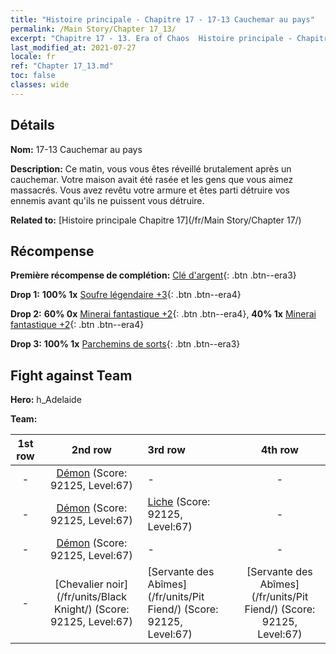 ```yaml
---
title: "Histoire principale - Chapitre 17 - 17-13 Cauchemar au pays"
permalink: /Main Story/Chapter 17_13/
excerpt: "Chapitre 17 - 13. Era of Chaos  Histoire principale - Chapitre 17_13. 17-13 Cauchemar au pays"
last_modified_at: 2021-07-27
locale: fr
ref: "Chapter 17_13.md"
toc: false
classes: wide
---
```


## Détails

 **Nom:** 17-13 Cauchemar au pays

 **Description:** Ce matin, vous vous êtes réveillé brutalement après un cauchemar. Votre maison avait été rasée et les gens que vous aimez massacrés. Vous avez revêtu votre armure et êtes parti détruire vos ennemis avant qu'ils ne puissent vous détruire.

 **Related to:** [Histoire principale Chapitre 17](/fr/Main Story/Chapter 17/)

## Récompense

 **Première récompense de complétion:** [Clé d'argent](/ItemsFR/con_693/){: .btn .btn--era3}

 **Drop 1:** **100% 1x** [Soufre légendaire +3](/ItemsFR/mat_57/){: .btn .btn--era4}

 **Drop 2:** **60% 0x** [Minerai fantastique +2](/ItemsFR/mat_47/){: .btn .btn--era4}, **40% 1x** [Minerai fantastique +2](/ItemsFR/mat_47/){: .btn .btn--era4}

 **Drop 3:** **100% 1x** [Parchemins de sorts](/ItemsFR/con_694/){: .btn .btn--era3}


## Fight against Team
 **Hero:** h_Adelaide

 **Team:**


  | 1st row | 2nd row | 3rd row | 4th row |
  |:----:|:----:|:----|:----:|
  | - | [Démon](/fr/units/Demon/) (Score: 92125, Level:67)  | - | - |
  | - | [Démon](/fr/units/Demon/) (Score: 92125, Level:67)  | [Liche](/fr/units/Lich/) (Score: 92125, Level:67)  | - |
  | - | [Démon](/fr/units/Demon/) (Score: 92125, Level:67)  | - | - |
  | - | [Chevalier noir](/fr/units/Black Knight/) (Score: 92125, Level:67)  | [Servante des Abîmes](/fr/units/Pit Fiend/) (Score: 92125, Level:67)  | [Servante des Abîmes](/fr/units/Pit Fiend/) (Score: 92125, Level:67)  |


